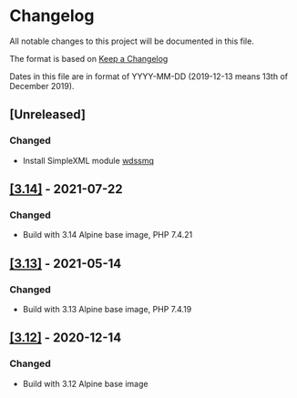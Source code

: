 # Changelog

All notable changes to this project will be documented in this file.

The format is based on [Keep a Changelog](https://keepachangelog.com/en/1.0.0/)

Dates in this file are in format of YYYY-MM-DD (2019-12-13 means 13th of December 2019).

## [Unreleased]

### Changed

* Install SimpleXML module [wdssmq](https://github.com/wdssmq)

## [[3.14]](https://github.com/alastairhm/alpine-lighttpd-php/releases/tag/3.14) - 2021-07-22

### Changed

* Build with 3.14 Alpine base image, PHP 7.4.21

## [[3.13]](https://github.com/alastairhm/alpine-lighttpd-php/releases/tag/3.13) - 2021-05-14

### Changed

* Build with 3.13 Alpine base image, PHP 7.4.19

## [[3.12]](https://github.com/alastairhm/alpine-lighttpd-php/releases/tag/3.12) - 2020-12-14

### Changed

* Build with 3.12 Alpine base image
